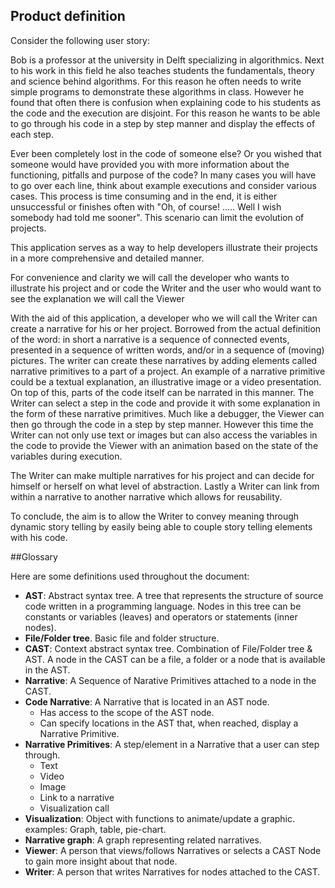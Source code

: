 ## Product definition

Consider the following user story:

Bob is a professor at the university in Delft specializing in algorithmics. Next to his work in this field he also teaches students the fundamentals, theory and science behind algorithms. For this reason he often needs to write simple programs to demonstrate these algorithms in class. However he found that often there is confusion when explaining code to his students as the code and the execution are disjoint. For this reason he wants to be able to go through his code in a step by step manner and display the effects of each step.

Ever been completely lost in the code of someone else? Or you wished that someone would have provided you with more information about the functioning, pitfalls and purpose of the code? In many cases you will have to go over each line, think about example executions and consider various cases. This process is time consuming and in the end, it is either unsuccessful or finishes often with "Oh, of course! ..... Well I wish somebody had told me sooner". This scenario can limit the evolution of projects.

This application serves as a way to help developers illustrate their projects in a more comprehensive and detailed manner. 

For convenience and clarity we will call the developer who wants to illustrate his project and or code the Writer and the user who would want to see the explanation we will call the Viewer

With the aid of this application, a developer who we will call the Writer can create a narrative for his or her project.
Borrowed from the actual definition of the word: in short a narrative is a sequence of connected events, presented in a sequence of written words, and/or in a sequence of (moving) pictures. The writer can create these narratives by adding elements called narrative primitives to a part of a project. An example of a narrative primitive could be a textual explanation, an illustrative image or a video presentation. On top of this, parts of the code itself can be narrated in this manner. The Writer can select a step in the code and provide it with some explanation in the form of these narrative primitives. Much like a debugger, the Viewer can then go through the code in a step by step manner. However this time the Writer can not only use text or images but can also access the variables in the code to provide the Viewer with an animation based on the state of the variables during execution.

The Writer can make multiple narratives for his project and can decide for himself or herself on what level of abstraction. Lastly a Writer can link from within a narrative to another narrative which allows for reusability.

To conclude, the aim is to allow the Writer to convey meaning through dynamic story telling by easily being able to couple story telling elements with his code.

##Glossary

Here are some definitions used throughout the document:
* **AST**: Abstract syntax tree. A tree that represents the structure of source code written in a programming language. Nodes in this tree can be constants or variables (leaves) and operators or statements (inner nodes).
* **File/Folder tree**. Basic file and folder structure.
* **CAST**: Context abstract syntax tree. Combination of File/Folder tree & AST. A node in the CAST can be a file, a folder or a node that is available in the AST.
* **Narrative**: A Sequence of Narative Primitives attached to a node in the CAST.
* **Code Narrative**: A Narrative that is located in an AST node. 
  * Has access to the scope of the AST node.
  * Can specify locations in the AST that, when reached, display a Narrative Primitive.
* **Narrative Primitives**: A step/element in a Narrative that a user can step through. 
  * Text
  * Video 
  * Image
  * Link to a narrative
  * Visualization call
* **Visualization**: Object with functions to animate/update a graphic. examples: Graph, table, pie-chart.
* **Narrative graph**: A graph representing related narratives. 
* **Viewer**: A person that views/follows Narratives or selects a CAST Node to gain more insight about that node.
* **Writer**: A person that writes Narratives for nodes attached to the CAST.

